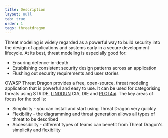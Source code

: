 ```yaml
---
title: Description
layout: null
tab: true
order: 1
tags: threatdragon
---
```


Threat modeling is widely regarded as a powerful way to build security into the design of applications and systems
early in a secure development lifecycle.
At its best, threat modeling is especially good for:

* Ensuring defence-in-depth
* Establishing consistent security design patterns across an application
* Flushing out security requirements and user stories

OWASP Threat Dragon provides a free, open-source, threat modeling application that is powerful and easy to use.
It can be used for categorising threats using STRIDE, [LINDDUN](https://www.linddun.org/) CIA, DIE and
[PLOT4ai](https://plot4.ai/).
The key areas of focus for the tool is:

* Simplicity - you can install and start using Threat Dragon very quickly
* Flexibility - the diagramming and threat generation allows all types of threat to be described
* Accessibility - different types of teams can benefit from Threat Dragon's simplicity and flexibility
